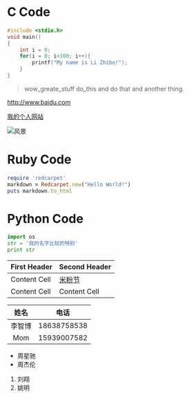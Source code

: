 # C Code
```c
#include <stdio.h>
void main()
{
	int i = 0;
	for(i = 0; i<100; i++){
		printf("My name is Li Zhibo!");
	}
}
```

> wow_greate_stuff
> do_this and do that and another thing.

http://www.baidu.com

[我的个人网站](http://lesshst.github.io)

![风景](https://camo.githubusercontent.com/8a43cd07b2c46263f4839ecece3afae34a53bc3d/687474703a2f2f672e686970686f746f732e62616964752e636f6d2f696d6167652f7069632f6974656d2f343835343039323364643534353634653563633530336165623064653963383264303538346638312e6a7067)

# Ruby Code
```ruby
require 'redcarpet'
markdown = Redcarpet.new("Hello World!")
puts markdown.to_html
```
# Python Code
```python
import os
str = '我的名字比较的特别'
print str
```

First Header  | Second Header
------------- | -------------
Content Cell  | [米粉节](http://s1.mi.com/order/miday2015.html)
Content Cell  | Content Cell


姓名 | 电话
:-----:|:-----:
李智博|18638758538
Mom|15939007582

- 周星驰
- 周杰伦

1. 刘翔
2. 姚明